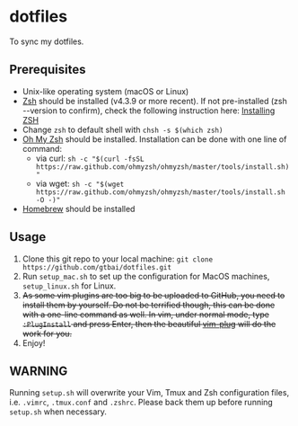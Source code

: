 # dotfiles
To sync my dotfiles.

## Prerequisites

+ Unix-like operating system (macOS or Linux)
+ [Zsh](http://www.zsh.org/) should be installed (v4.3.9 or more recent). If not pre-installed (zsh --version to confirm), check the following instruction here: [Installing ZSH](https://github.com/robbyrussell/oh-my-zsh/wiki/Installing-ZSH)
+ Change `zsh` to default shell with ```chsh -s $(which zsh)```
+ [Oh My Zsh](http://ohmyz.sh/) should be installed. Installation can be done with one line of command:
  + via curl: ```sh -c "$(curl -fsSL https://raw.github.com/ohmyzsh/ohmyzsh/master/tools/install.sh)"```
  + via wget: ```sh -c "$(wget https://raw.github.com/ohmyzsh/ohmyzsh/master/tools/install.sh -O -)"```
+ [Homebrew](https://brew.sh/) should be installed

## Usage

1. Clone this git repo to your local machine: ```git clone https://github.com/gtbai/dotfiles.git```
2. Run ```setup_mac.sh``` to set up the configuration for MacOS machines, ```setup_linux.sh``` for Linux.
3. ~~As some vim plugins are too big to be uploaded to GitHub, you need to install them by yourself. Do not be terrified though, this can be done with a one-line command as well. In vim, under normal mode, type ```:PlugInstall``` and press Enter, then the beautiful [vim-plug](https://github.com/junegunn/vim-plug) will do the work for you.~~
4. Enjoy!

## WARNING

Running ```setup.sh``` will overwrite your Vim, Tmux and Zsh configuration files, i.e. ```.vimrc```, ```.tmux.conf``` and ```.zshrc```. Please back them up before running ```setup.sh``` when necessary.
